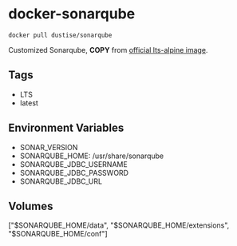# docker-sonarqube

`docker pull dustise/sonarqube`

Customized Sonarqube, **COPY** from [official lts-alpine image](https://hub.docker.com/_/sonarqube/).

## Tags

- LTS
- latest

## Environment Variables

- SONAR_VERSION
- SONARQUBE_HOME: /usr/share/sonarqube
- SONARQUBE_JDBC_USERNAME
- SONARQUBE_JDBC_PASSWORD
- SONARQUBE_JDBC_URL

## Volumes

["$SONARQUBE_HOME/data", "$SONARQUBE_HOME/extensions", "$SONARQUBE_HOME/conf"]
